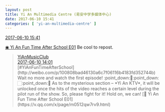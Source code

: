 ```yaml
---
layout: post
title: Yi An Multimedia Centre (易安中学多媒体中心)
date: 2017-06-10 15:41
categories: [ 'yi-an-multimedia-centre' ]
---
```


<div class="weibo-info">
  <a href="http://weibo.com/6196825252/F7bhavMSh">2017-06-10 15:41</a>
</div>

[◉ Yi An Fun Time After School E01](https://v.qq.com/x/page/m0512qw7rv9.html) Be cool to repost.

<!-- more -->

> <div class="weibo-post-name">
>   <a href="http://weibo.com/u/6094546964">YiAnMusicClub</a>
> </div>
> <div class="weibo-info">
>   <a href="http://weibo.com/6094546964/F7aCwAvko">2017-06-10 14:01</a>
> </div>
> [#YiAnFunTimeAfterSchool](http://weibo.com/p/100808bad46130a6c7f06116b4183fd352744b) Wait no more and watch the first episode! :point_down:🏻:point_down:🏻:point_down:🏻 As to the mysterious section – *Yi An KTV*, it will be unlocked once the hits of the video reaches a certain level during the pilot run of the show. So, please fight for it! Hold on, we can! [◉ Yi An Fun Time After School E01](https://v.qq.com/x/page/m0512qw7rv9.html)  

